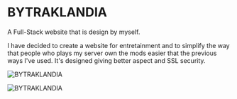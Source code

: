 # BYTRAKLANDIA
A Full-Stack website that is design by myself.

I have decided to create a website for entretainment and to simplify the way that people who plays my server own the mods easier that the previous ways I've used.
It's designed giving better aspect and SSL security.

![BYTRAKLANDIA](https://www.bytraklandia.com)

![BYTRAKLANDIA](https://github.com/user-attachments/assets/76c1ee5e-b375-4781-bde6-1feee63f55c2)
